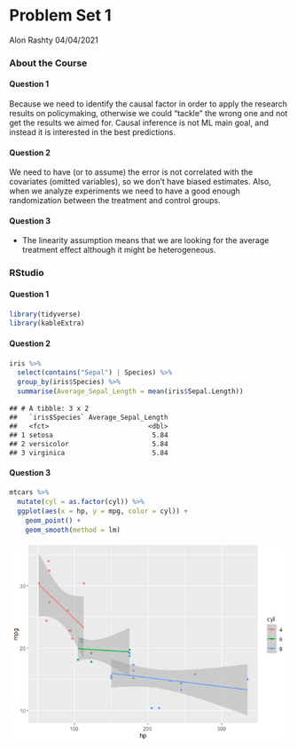 Problem Set 1
================
Alon Rashty
04/04/2021

### About the Course

#### Question 1

Because we need to identify the causal factor in order to apply the
research results on policymaking, otherwise we could “tackle” the wrong
one and not get the results we aimed for. Causal inference is not ML
main goal, and instead it is interested in the best predictions.

#### Question 2

We need to have (or to assume) the error is not correlated with the
covariates (omitted variables), so we don’t have biased estimates. Also,
when we analyze experiments we need to have a good enough randomization
between the treatment and control groups.

#### Question 3

-   The linearity assumption means that we are looking for the average
    treatment effect although it might be heterogeneous.

### RStudio

#### Question 1

``` r
library(tidyverse)
library(kableExtra)
```

#### Question 2

``` r
iris %>%
  select(contains("Sepal") | Species) %>%
  group_by(iris$Species) %>%
  summarise(Average_Sepal_Length = mean(iris$Sepal.Length))
```

    ## # A tibble: 3 x 2
    ##   `iris$Species` Average_Sepal_Length
    ##   <fct>                         <dbl>
    ## 1 setosa                         5.84
    ## 2 versicolor                     5.84
    ## 3 virginica                      5.84

#### Question 3

``` r
mtcars %>%
  mutate(cyl = as.factor(cyl)) %>%
  ggplot(aes(x = hp, y = mpg, color = cyl)) +
    geom_point() +
    geom_smooth(method = lm)
```

![](PS1_files/figure-gfm/unnamed-chunk-3-1.png)<!-- -->
